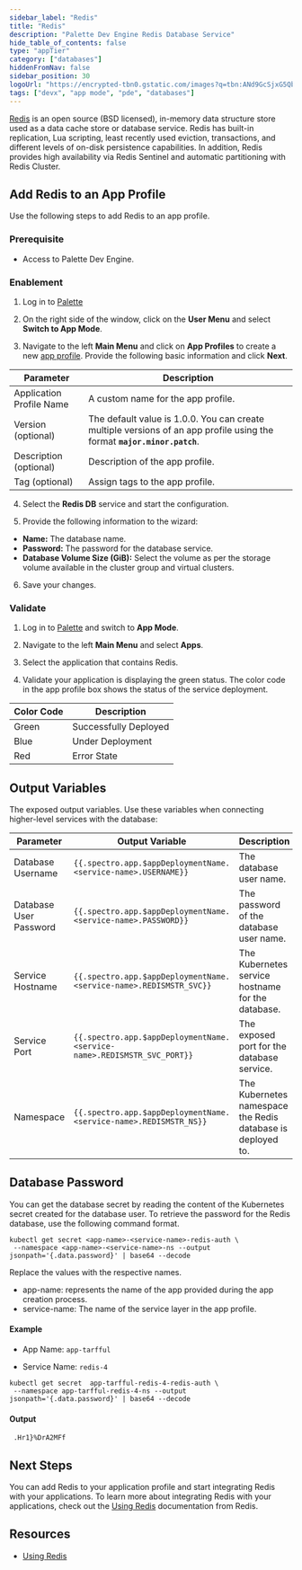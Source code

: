 ```yaml
---
sidebar_label: "Redis"
title: "Redis"
description: "Palette Dev Engine Redis Database Service"
hide_table_of_contents: false
type: "appTier"
category: ["databases"]
hiddenFromNav: false
sidebar_position: 30
logoUrl: "https://encrypted-tbn0.gstatic.com/images?q=tbn:ANd9GcSjxG5Qb38rX39m1M2p1W4t8H70OKpRY2breg&usqp=CAU"
tags: ["devx", "app mode", "pde", "databases"]
---
```


[Redis](https://redis.io/docs/about/) is an open source (BSD licensed), in-memory data structure store used as a data
cache store or database service. Redis has built-in replication, Lua scripting, least recently used eviction,
transactions, and different levels of on-disk persistence capabilities. In addition, Redis provides high availability
via Redis Sentinel and automatic partitioning with Redis Cluster.

## Add Redis to an App Profile

Use the following steps to add Redis to an app profile.

### Prerequisite

- Access to Palette Dev Engine.

### Enablement

1. Log in to [Palette](https://console.spectrocloud.com)

2. On the right side of the window, click on the **User Menu** and select **Switch to App Mode**.

3. Navigate to the left **Main Menu** and click on **App Profiles** to create a new
   [app profile](../../../profiles/app-profiles/create-app-profiles/create-app-profiles.md). Provide the following basic
   information and click **Next**.

| Parameter                | Description                                                                                                              |
| ------------------------ | ------------------------------------------------------------------------------------------------------------------------ |
| Application Profile Name | A custom name for the app profile.                                                                                       |
| Version (optional)       | The default value is 1.0.0. You can create multiple versions of an app profile using the format **`major.minor.patch`**. |
| Description (optional)   | Description of the app profile.                                                                                          |
| Tag (optional)           | Assign tags to the app profile.                                                                                          |

4. Select the **Redis DB** service and start the configuration.

5. Provide the following information to the wizard:

- **Name:** The database name.
- **Password:** The password for the database service.
- **Database Volume Size (GiB):** Select the volume as per the storage volume available in the cluster group and virtual
  clusters.

6. Save your changes.

### Validate

1. Log in to [Palette](https://console.spectrocloud.com) and switch to **App Mode**.

2. Navigate to the left **Main Menu** and select **Apps**.

3. Select the application that contains Redis.

4. Validate your application is displaying the green status. The color code in the app profile box shows the status of
   the service deployment.

| **Color Code** | **Description**       |
| -------------- | --------------------- |
| Green          | Successfully Deployed |
| Blue           | Under Deployment      |
| Red            | Error State           |

## Output Variables

The exposed output variables. Use these variables when connecting higher-level services with the database:

| Parameter              | Output Variable                                                         | Description                                                 |
| ---------------------- | ----------------------------------------------------------------------- | ----------------------------------------------------------- |
| Database Username      | `{{.spectro.app.$appDeploymentName.<service-name>.USERNAME}}`           | The database user name.                                     |
| Database User Password | `{{.spectro.app.$appDeploymentName.<service-name>.PASSWORD}}`           | The password of the database user name.                     |
| Service Hostname       | `{{.spectro.app.$appDeploymentName.<service-name>.REDISMSTR_SVC}}`      | The Kubernetes service hostname for the database.           |
| Service Port           | `{{.spectro.app.$appDeploymentName.<service-name>.REDISMSTR_SVC_PORT}}` | The exposed port for the database service.                  |
| Namespace              | `{{.spectro.app.$appDeploymentName.<service-name>.REDISMSTR_NS}}`       | The Kubernetes namespace the Redis database is deployed to. |

## Database Password

You can get the database secret by reading the content of the Kubernetes secret created for the database user. To
retrieve the password for the Redis database, use the following command format.

```shell
kubectl get secret <app-name>-<service-name>-redis-auth \
 --namespace <app-name>-<service-name>-ns --output jsonpath='{.data.password}' | base64 --decode
```

Replace the values with the respective names.

- app-name: represents the name of the app provided during the app creation process.
- service-name: The name of the service layer in the app profile.

#### Example

- App Name: `app-tarfful`

- Service Name: `redis-4`

```shell
kubectl get secret  app-tarfful-redis-4-redis-auth \
 --namespace app-tarfful-redis-4-ns --output jsonpath='{.data.password}' | base64 --decode
```

#### Output

```shell hideClipboard
 .Hr1}%DrA2MFf
```

## Next Steps

You can add Redis to your application profile and start integrating Redis with your applications. To learn more about
integrating Redis with your applications, check out the [Using Redis](https://redis.io/docs/manual/) documentation from
Redis.

## Resources

- [Using Redis](https://redis.io/docs/manual/)
